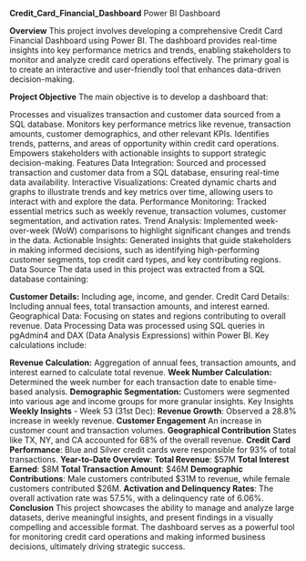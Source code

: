 **Credit_Card_Financial_Dashboard**
Power BI Dashboard

**Overview**
This project involves developing a comprehensive Credit Card Financial Dashboard using Power BI. The dashboard provides real-time insights into key performance metrics and trends, enabling stakeholders to monitor and analyze credit card operations effectively. The primary goal is to create an interactive and user-friendly tool that enhances data-driven decision-making.

**Project Objective**
The main objective is to develop a dashboard that:

Processes and visualizes transaction and customer data sourced from a SQL database.
Monitors key performance metrics like revenue, transaction amounts, customer demographics, and other relevant KPIs.
Identifies trends, patterns, and areas of opportunity within credit card operations.
Empowers stakeholders with actionable insights to support strategic decision-making.
Features
Data Integration: Sourced and processed transaction and customer data from a SQL database, ensuring real-time data availability.
Interactive Visualizations: Created dynamic charts and graphs to illustrate trends and key metrics over time, allowing users to interact with and explore the data.
Performance Monitoring: Tracked essential metrics such as weekly revenue, transaction volumes, customer segmentation, and activation rates.
Trend Analysis: Implemented week-over-week (WoW) comparisons to highlight significant changes and trends in the data.
Actionable Insights: Generated insights that guide stakeholders in making informed decisions, such as identifying high-performing customer segments, top credit card types, and key contributing regions.
Data Source
The data used in this project was extracted from a SQL database containing:

**Customer Details:** Including age, income, and gender.
Credit Card Details: Including annual fees, total transaction amounts, and interest earned.
Geographical Data: Focusing on states and regions contributing to overall revenue.
Data Processing
Data was processed using SQL queries in pgAdmin4 and DAX (Data Analysis Expressions) within Power BI. Key calculations include:

**Revenue Calculation:** Aggregation of annual fees, transaction amounts, and interest earned to calculate total revenue.
**Week Number Calculation:** Determined the week number for each transaction date to enable time-based analysis.
**Demographic Segmentation:** Customers were segmented into various age and income groups for more granular insights.
Key Insights
**Weekly Insights** - Week 53 (31st Dec):
**Revenue Growth**: Observed a 28.8% increase in weekly revenue.
**Customer Engagement** An increase in customer count and transaction volumes.
**Geographical Contribution** States like TX, NY, and CA accounted for 68% of the overall revenue.
**Credit Card Performance**: Blue and Silver credit cards were responsible for 93% of total transactions.
**Year-to-Date Overview**:
**Total Revenue**: $57M
**Total Interest Earned**: $8M
**Total Transaction Amount**: $46M
**Demographic Contributions**: Male customers contributed $31M to revenue, while female customers contributed $26M.
**Activation and Delinquency Rates**: The overall activation rate was 57.5%, with a delinquency rate of 6.06%.
**Conclusion**
This project showcases the ability to manage and analyze large datasets, derive meaningful insights, and present findings in a visually compelling and accessible format. The dashboard serves as a powerful tool for monitoring credit card operations and making informed business decisions, ultimately driving strategic success.
